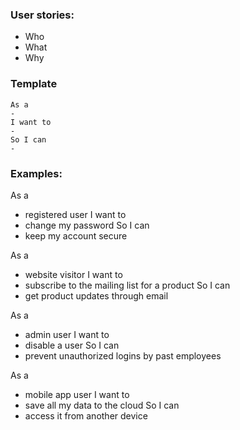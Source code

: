 ### User stories:
* Who
* What
* Why

### Template
```
As a
- 
I want to
-
So I can
- 
```

### Examples:
As a
- registered user
I want to
- change my password
So I can
- keep my account secure

As a
- website visitor
I want to
- subscribe to the mailing list for a product
So I can
- get product updates through email

As a
- admin user
I want to
- disable a user
So I can
- prevent unauthorized logins by past employees

As a
- mobile app user
I want to
- save all my data to the cloud
So I can
- access it from another device
